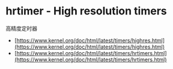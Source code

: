 hrtimer - High resolution timers
================================

高精度定时器

* [https://www.kernel.org/doc/html/latest/timers/highres.html](https://www.kernel.org/doc/html/latest/timers/highres.html)
* [https://www.kernel.org/doc/html/latest/timers/hrtimers.html](https://www.kernel.org/doc/html/latest/timers/hrtimers.html)



